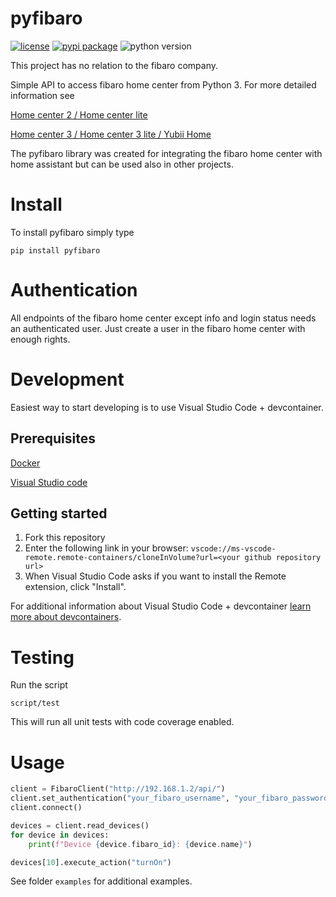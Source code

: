 # pyfibaro

[![license](https://img.shields.io/pypi/l/pyatmo.svg)](https://github.com/rappenze/pyfibaro/blob/main/LICENSE)
[![pypi package](https://img.shields.io/pypi/v/pyfibaro)](https://pypi.org/project/pyfibaro/)
![python version](https://img.shields.io/pypi/pyversions/pyfibaro)

This project has no relation to the fibaro company.

Simple API to access fibaro home center from Python 3. For more detailed information see

[Home center 2 / Home center lite](https://manuals.fibaro.com/knowledge-base-browse/rest-api/)

[Home center 3 / Home center 3 lite / Yubii Home](https://www.fibaro.com/dev/)

The pyfibaro library was created for integrating the fibaro home center with home assistant but can be used also in other projects.

# Install

To install pyfibaro simply type

`pip install pyfibaro`

# Authentication

All endpoints of the fibaro home center except info and login status needs an authenticated user.
Just create a user in the fibaro home center with enough rights.

# Development

Easiest way to start developing is to use Visual Studio Code + devcontainer.

## Prerequisites

[Docker](https://docs.docker.com/get-docker/)

[Visual Studio code](https://code.visualstudio.com/)

## Getting started

1. Fork this repository
2. Enter the following link in your browser:
   `vscode://ms-vscode-remote.remote-containers/cloneInVolume?url=<your github repository url>`
3. When Visual Studio Code asks if you want to install the Remote extension, click "Install".

For additional information about Visual Studio Code + devcontainer [learn more about devcontainers](https://code.visualstudio.com/docs/devcontainers/containers).

# Testing

Run the script

`script/test`

This will run all unit tests with code coverage enabled.

# Usage

```python
client = FibaroClient("http://192.168.1.2/api/")
client.set_authentication("your_fibaro_username", "your_fibaro_password")
client.connect()

devices = client.read_devices()
for device in devices:
    print(f"Device {device.fibaro_id}: {device.name}")

devices[10].execute_action("turnOn")
```

See folder `examples` for additional examples.
